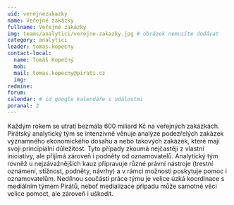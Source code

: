 ```yaml
---
uid: verejnezakazky
name: Veřejné zakázky
fullname: Veřejné zakázky
img: teams/analytici/verejne-zakazky.jpg # obrázek nemusíte dodávat
category: analytici
leader: tomas.kopecny
contact-local:
  name: Tomáš Kopečný
  mob:
  mail: tomas.kopecny@pirati.cz
  img: 
redmine:
forum:
calendar: # id google kalendáře s událostmi
poranal: 2
---
```


Každým rokem se utratí bezmála 600 miliard Kč na veřejných zakázkách. Pirátský analytický tým se intenzivně věnuje analýze podezřelých zakázek významného ekonomického dosahu a nebo takových zakázek, které mají svoji principiální důležitost. Tyto případy zkoumá nejčastěji z vlastní iniciativy, ale přijímá zároveň i podněty od oznamovatelů. Analytický tým rovněž u nejzávažnějších kauz připravuje různé právní nástroje (trestní oznámení, stížnost, podněty, návrhy) a v rámci možnosti poskytuje pomoc i oznamovatelům. Nedílnou součástí práce týmu je velice úzká koordinace s mediálním týmem Pirátů, neboť medializace případu může samotné věci velice pomoct, ale zároveň i uškodit.